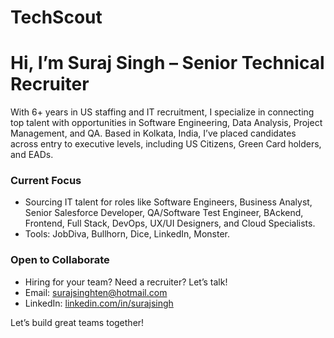 # TechScout
# Hi, I’m Suraj Singh – Senior Technical Recruiter

With 6+ years in US staffing and IT recruitment, I specialize in connecting top talent with opportunities in Software Engineering, Data Analysis, Project Management, and QA. Based in Kolkata, India, I’ve placed candidates across entry to executive levels, including US Citizens, Green Card holders, and EADs.

### Current Focus
- Sourcing IT talent for roles like Software Engineers, Business Analyst, Senior Salesforce Developer, QA/Software Test Engineer, BAckend, Frontend, Full Stack, DevOps, UX/UI Designers, and Cloud Specialists.
- Tools: JobDiva, Bullhorn, Dice, LinkedIn, Monster.

### Open to Collaborate
- Hiring for your team? Need a recruiter? Let’s talk!
- Email: surajsinghten@hotmail.com
- LinkedIn: [linkedin.com/in/surajsingh](https://www.linkedin.com/in/techrctr/)

Let’s build great teams together!
